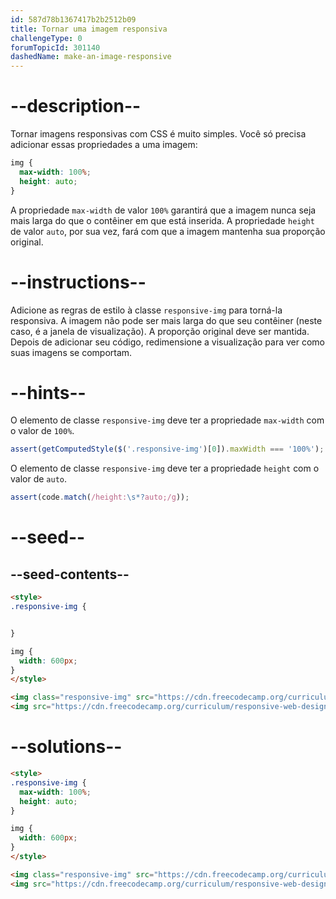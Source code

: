```yaml
---
id: 587d78b1367417b2b2512b09
title: Tornar uma imagem responsiva
challengeType: 0
forumTopicId: 301140
dashedName: make-an-image-responsive
---
```


# --description--

Tornar imagens responsivas com CSS é muito simples. Você só precisa adicionar essas propriedades a uma imagem:

```css
img {
  max-width: 100%;
  height: auto;
}
```

A propriedade `max-width` de valor `100%` garantirá que a imagem nunca seja mais larga do que o contêiner em que está inserida. A propriedade `height` de valor `auto`, por sua vez, fará com que a imagem mantenha sua proporção original.

# --instructions--

Adicione as regras de estilo à classe `responsive-img` para torná-la responsiva. A imagem não pode ser mais larga do que seu contêiner (neste caso, é a janela de visualização). A proporção original deve ser mantida. Depois de adicionar seu código, redimensione a visualização para ver como suas imagens se comportam.

# --hints--

O elemento de classe `responsive-img` deve ter a propriedade `max-width` com o valor de `100%`.

```js
assert(getComputedStyle($('.responsive-img')[0]).maxWidth === '100%');
```

O elemento de classe `responsive-img` deve ter a propriedade `height` com o valor de `auto`.

```js
assert(code.match(/height:\s*?auto;/g));
```

# --seed--

## --seed-contents--

```html
<style>
.responsive-img {


}

img {
  width: 600px;
}
</style>

<img class="responsive-img" src="https://cdn.freecodecamp.org/curriculum/responsive-web-design-principles/FCCStickerPack.jpg" alt="freeCodeCamp stickers set">
<img src="https://cdn.freecodecamp.org/curriculum/responsive-web-design-principles/FCCStickerPack.jpg" alt="freeCodeCamp stickers set">
```

# --solutions--

```html
<style>
.responsive-img {
  max-width: 100%;
  height: auto;
}

img {
  width: 600px;
}
</style>

<img class="responsive-img" src="https://cdn.freecodecamp.org/curriculum/responsive-web-design-principles/FCCStickerPack.jpg" alt="freeCodeCamp stickers set">
<img src="https://cdn.freecodecamp.org/curriculum/responsive-web-design-principles/FCCStickerPack.jpg" alt="freeCodeCamp stickers set">
```
